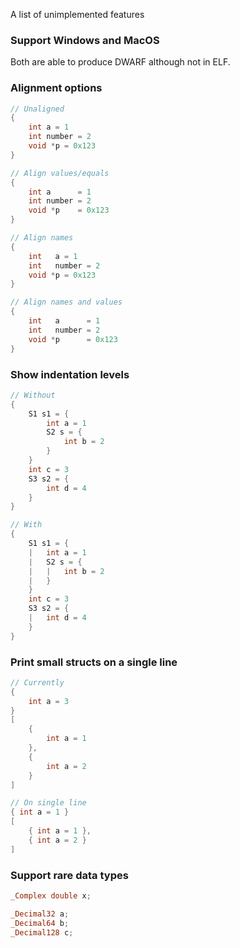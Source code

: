 A list of unimplemented features

### Support Windows and MacOS

Both are able to produce DWARF although not in ELF.

### Alignment options
```c
// Unaligned
{
    int a = 1
    int number = 2
    void *p = 0x123
}

// Align values/equals
{
    int a      = 1
    int number = 2
    void *p    = 0x123
}

// Align names
{
    int   a = 1
    int   number = 2
    void *p = 0x123
}

// Align names and values
{
    int   a      = 1
    int   number = 2
    void *p      = 0x123
}
```

### Show indentation levels
```c
// Without
{
    S1 s1 = {
        int a = 1
        S2 s = {
            int b = 2
        }
    }
    int c = 3
    S3 s2 = {
        int d = 4
    }
}

// With
{
    S1 s1 = {
    |   int a = 1
    |   S2 s = {
    |   |   int b = 2
    |   }
    }
    int c = 3
    S3 s2 = {
    |   int d = 4
    }
}
```

### Print small structs on a single line
```c
// Currently
{
    int a = 3
}
[
    {
        int a = 1
    },
    {
        int a = 2
    }
]

// On single line
{ int a = 1 }
[
    { int a = 1 },
    { int a = 2 }
]
```

### Support rare data types
```c
_Complex double x;

_Decimal32 a;
_Decimal64 b;
_Decimal128 c;
```
